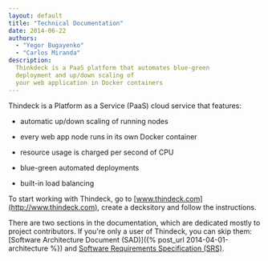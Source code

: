 ```yaml
---
layout: default
title: "Technical Documentation"
date: 2014-06-22
authors:
  - "Yegor Bugayenko"
  - "Carlos Miranda"
description:
  Thinkdeck is a PaaS platform that automates blue-green
  deployment and up/down scaling of
  your web application in Docker containers
---
```


Thindeck is a Platform as a Service (PaaS) cloud service that features:

 * automatic up/down scaling of running nodes

 * every web app node runs in its own Docker container

 * resource usage is charged per second of CPU

 * blue-green automated deployments

 * built-in load balancing

To start working with Thindeck,
go to [www.thindeck.com](http://www.thindeck.com), create a decksitory
and follow the instructions.

There are two sections in the documentation, which are
dedicated mostly to project contributors. If you're only a user
of Thindeck, you can skip them:
[Software Architecture Document (SAD)]({% post_url 2014-04-01-architecture %}) and
[Software Requirements Specification (SRS)](/requs/requs.xml).
